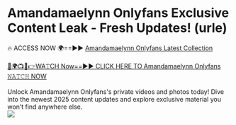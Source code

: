 # Amandamaelynn Onlyfans Exclusive Content Leak - Fresh Updates! (urle)

🔥 ACCESS NOW 🌍==►► <a href="https://tinyurl.com/kvy9nzfs" rel="nofollow">Amandamaelynn Onlyfans Latest Collection</a>
<br><br>
[🔴🌍📺📱👉WA𝚃CH Now==►► CLICK HERE TO Amandamaelynn Onlyfans 𝚆𝙰𝚃𝙲𝙷 NOW](https://tinyurl.com/kvy9nzfs)
<br><br>
Unlock Amandamaelynn Onlyfans's private videos and photos today! Dive into the newest 2025 content updates and explore exclusive material you won’t find anywhere else.
<br>
<a href="https://tinyurl.com/kvy9nzfs" rel="nofollow" data-target="animated-image.originalLink"><img src="https://camo.githubusercontent.com/8a4f000d20f83aca3bf7ec5f350d767afa0574a8a352519fd8cfa583a6f93a33/68747470733a2f2f692e696d6775722e636f6d2f644a486b345a712e676966" data-canonical-src="https://i.imgur.com/dJHk4Zq.gif" style="max-width: 100%; display: inline-block;" data-target="animated-image.originalImage"></a>
<br>

